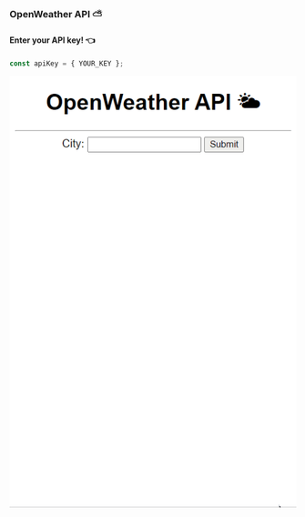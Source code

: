 ### OpenWeather API ⛅

#### Enter your API key! 👈

```javascript
const apiKey = { YOUR_KEY };
```

![](./weather_api_preview.gif)

